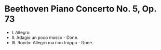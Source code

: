 # Beethoven Piano Concerto No. 5, Op. 73

* I. Allegro
* II. Adagio un poco mosso - Done.
* III. Rondo: Allegro ma non troppo - Done.
